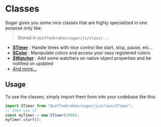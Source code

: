 # Classes

Sugar gives you some nice classes that are highly specialized in one purpose only like:

> Stored in `@coffeekraken/sugar/js/class/...`

- **[STimer](../src/js/class/STimer.md)** : Handle times with nice control like start, stop, pause, etc...
- **[SColor](../src/js/class/SColor.md)** : Manipulate colors and access your sass registered colors
- **[SWatcher](../src/js/class/SWatcher.md)** : Add some watchers on native object properties and be notified on updated
- [And more...](../src/js/class)

## Usage

To use the classes, simply import them from into your codebase like this:

```js
import STimer from "@coffeekraken/sugar/js/class/STimer";
// then use it
const myTimer = new STimer(2000);
myTimer.start();
```

